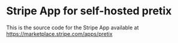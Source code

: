 # Stripe App for self-hosted pretix

This is the source code for the Stripe App available at https://marketplace.stripe.com/apps/pretix
